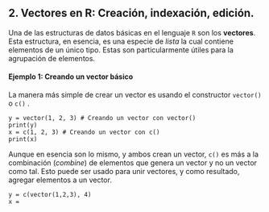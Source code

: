 ## 2. Vectores en R: Creación, indexación, edición.

Una de las estructuras de datos básicas en el lenguaje `R` son los **vectores**. Esta estructura, en esencia, es una especie de _lista_ la cual contiene elementos de un único tipo. Estas son particularmente útiles para la agrupación de elementos.

#### Ejemplo 1: Creando un vector básico

La manera más simple de crear un vector es usando el constructor `vector()` o `c()` .

```{R}
y = vector(1, 2, 3) # Creando un vector con vector()
print(y)
x = c(1, 2, 3) # Creando un vector con c()
print(x)
```

Aunque en esencia son lo mismo, y ambos crean un vector, `c()` es más a la combinación (_combine_) de elementos que genera un vector y no un vector como tal. Esto puede ser usado para unir vectores, y como resultado, agregar elementos a un vector.

```{R}
y = c(vector(1,2,3), 4)
x =
```
